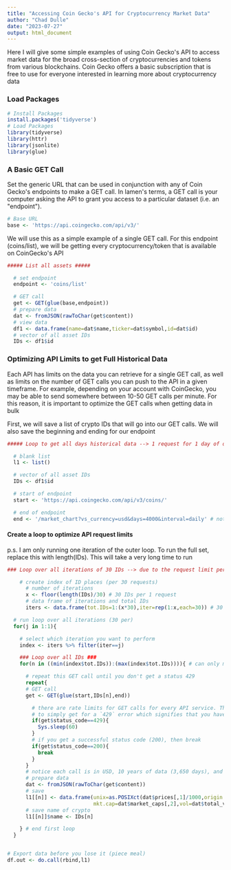 ```yaml
---
title: "Accessing Coin Gecko's API for Cryptocurrency Market Data"
author: "Chad Dulle"
date: "2023-07-27"
output: html_document
---
```


Here I will give some simple examples of using Coin Gecko's API to access market data for the broad cross-section of cryptocurrencies and tokens from various blockchains. Coin Gecko offers a basic subscription that is free to use for everyone interested in learning more about cryptocurrency data

### Load Packages

```r
# Install Packages
install.packages('tidyverse')
# Load Packages
library(tidyverse)
library(httr)
library(jsonlite)
library(glue)
```

### A Basic GET Call
Set the generic URL that can be used in conjunction with any of Coin Gecko's endpoints to make a GET call. In lamen's terms, a GET call is your computer asking the API to grant you access to a particular dataset (i.e. an "endpoint").

```r
# Base URL
base <- 'https://api.coingecko.com/api/v3/'
```

We will use this as a simple example of a single GET call. For this endpoint (coins/list), we will be getting every cryptocurrency/token that is available on CoinGecko's API

```r
##### List all assets #####  

  # set endpoint
  endpoint <- 'coins/list'

  # GET call
  get <- GET(glue(base,endpoint))
  # prepare data
  dat <- fromJSON(rawToChar(get$content))
  # view data
  df1 <- data.frame(name=dat$name,ticker=dat$symbol,id=dat$id)
  # vector of all asset IDs
  IDs <- df1$id
```

### Optimizing API Limits to get Full Historical Data 

Each API has limits on the data you can retrieve for a single GET call, as well as limits on the number of GET calls you can push to the API in a given timeframe. For example, depending on your account with CoinGecko, you may be able to send somewhere between 10-50 GET calls per minute. For this reason, it is important to optimize the GET calls when getting data in bulk

First, we will save a list of crypto IDs that will go into our GET calls. We will also save the beginning and ending for our endpoint

```r
##### Loop to get all days historical data --> 1 request for 1 day of data #####

  # blank list
  l1 <- list()

  # vector of all asset IDs
  IDs <- df1$id

  # start of endpoint
  start <- 'https://api.coingecko.com/api/v3/coins/'

  # end of endpoint
  end <- '/market_chart?vs_currency=usd&days=4000&interval=daily' # notice 4,000 days which gives me more than 10 years
```

#### Create a loop to optimize API request limits


p.s. I am only running one iteration of the outer loop. To run the full set, replace this with length(IDs). This will take a very long time to run 

```r
### Loop over all iterations of 30 IDs --> due to the request limit per minute ###

    # create index of ID places (per 30 requests)
      # number of iterations
      x <- floor(length(IDs)/30) # 30 IDs per 1 request
      # data frame of iterations and total IDs
      iters <- data.frame(tot.IDs=1:(x*30),iter=rep(1:x,each=30)) # 30 IDs per 1 request

  # run loop over all iterations (30 per)
  for(j in 1:1){

    # select which iteration you want to perform
    index <- iters %>% filter(iter==j)

    ### Loop over all IDs ###
    for(n in ((min(index$tot.IDs)):(max(index$tot.IDs)))){ # can only make 50 requests per minute

      # repeat this GET call until you don't get a status 429
      repeat{
      # GET call
      get <- GET(glue(start,IDs[n],end))

        # there are rate limits for GET calls for every API service. The best way to deal with this constraint is
        # to simply get for a `429` error which signifies that you have reached the limit. Simply wait a minute and try again
        if(get$status_code==429){
          Sys.sleep(60)
        }
        # if you get a successful status code (200), then break
        if(get$status_code==200){
          break
        }
      }
      # notice each call is in USD, 10 years of data (3,650 days), and daily frequency
      # prepare data
      dat <- fromJSON(rawToChar(get$content))
      # save
      l1[[n]] <- data.frame(unix=as.POSIXct(dat$prices[,1]/1000,origin = '1970-01-01'),price=dat$prices[,2],
                            mkt.cap=dat$market_caps[,2],vol=dat$total_volumes[,2]) %>% try()
      # save name of crypto
      l1[[n]]$name <- IDs[n]

    } # end first loop
  }


# Export data before you lose it (piece meal)
df.out <- do.call(rbind,l1)
```
